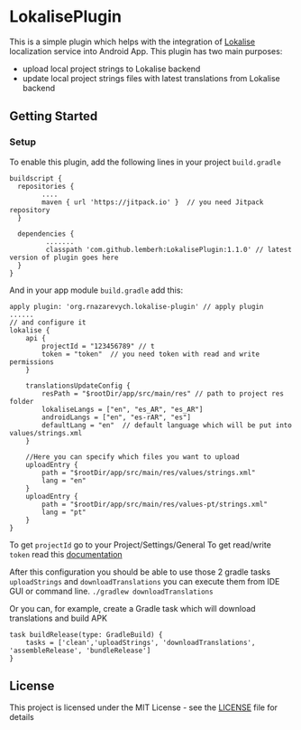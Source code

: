 
# LokalisePlugin

This is a simple plugin which helps with the integration of [Lokalise](https://lokalise.co) localization service into Android App. 
This plugin has two main purposes:
* upload local project strings to Lokalise backend
* update local project strings files with latest translations from Lokalise backend

## Getting Started
### Setup

To enable this plugin, add the following lines in your project `build.gradle`

```
buildscript {  
  repositories {  
        .... 
        maven { url 'https://jitpack.io' }  // you need Jitpack repository
  }  
  
  dependencies {  
         .......
         classpath 'com.github.lemberh:LokalisePlugin:1.1.0' // latest version of plugin goes here
  }  
}
```
And in your app module `build.gradle` add this:

```
apply plugin: 'org.rnazarevych.lokalise-plugin' // apply plugin 
......
// and configure it
lokalise {  
    api {  
        projectId = "123456789" // t
        token = "token"  // you need token with read and write permissions
    }  
  
    translationsUpdateConfig {  
        resPath = "$rootDir/app/src/main/res" // path to project res folder
        lokaliseLangs = ["en", "es_AR", "es_AR"]
        androidLangs = ["en", "es-rAR", "es"]  
        defaultLang = "en"  // default language which will be put into values/strings.xml
    }  
  
    //Here you can specify which files you want to upload
    uploadEntry {  
        path = "$rootDir/app/src/main/res/values/strings.xml"  
        lang = "en"  
    }  
    uploadEntry {  
        path = "$rootDir/app/src/main/res/values-pt/strings.xml"  
        lang = "pt"  
    }  
}
```
To get `projectId` go to your Project/Settings/General 
To get read/write `token` read this [documentation](https://docs.lokalise.co/faqs/api-tokens)

After this configuration you should be able to use those 2 gradle tasks `uploadStrings` and `downloadTranslations`  you can execute them from IDE GUI or command line.
``` ./gradlew downloadTranslations ```

Or you can, for example, create a Gradle task which will download translations and build APK
```
task buildRelease(type: GradleBuild) {  
    tasks = ['clean','uploadStrings', 'downloadTranslations', 'assembleRelease', 'bundleRelease']  
}
```

## License

This project is licensed under the MIT License - see the [LICENSE](LICENSE) file for details
